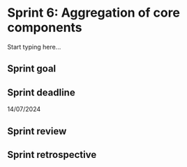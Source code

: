 # Sprint 6: Aggregation of core components

Start typing here...

## Sprint goal
## Sprint deadline

14/07/2024

## Sprint review
## Sprint retrospective